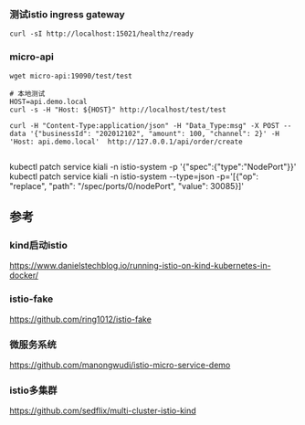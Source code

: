 


### 测试istio ingress gateway

```shell
curl -sI http://localhost:15021/healthz/ready 
```


### micro-api

```shell
wget micro-api:19090/test/test
```


```shell
# 本地测试
HOST=api.demo.local
curl -s -H "Host: ${HOST}" http://localhost/test/test

curl -H "Content-Type:application/json" -H "Data_Type:msg" -X POST --data '{"businessId": "202012102", "amount": 100, "channel": 2}' -H 'Host: api.demo.local'  http://127.0.0.1/api/order/create


```



kubectl patch service kiali -n istio-system -p '{"spec":{"type":"NodePort"}}'
kubectl patch service kiali -n istio-system --type=json -p='[{"op": "replace", "path": "/spec/ports/0/nodePort", "value": 30085}]'




## 参考

### kind启动istio

https://www.danielstechblog.io/running-istio-on-kind-kubernetes-in-docker/


### istio-fake

https://github.com/ring1012/istio-fake


### 微服务系统

https://github.com/manongwudi/istio-micro-service-demo

### istio多集群
https://github.com/sedflix/multi-cluster-istio-kind